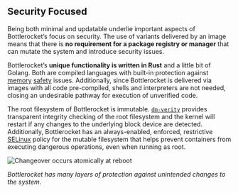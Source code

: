 
## Security Focused

Being both minimal and updatable underlie important aspects of Bottlerocket’s focus on security.
The use of variants delivered by an image means that there is **no requirement for a package registry or manager** that can mutate the system and introduce security issues.

Bottlerocket’s **unique functionality is written in Rust** and a little bit of Golang.
Both are compiled languages with built-in protection against [memory](https://hacks.mozilla.org/2019/01/fearless-security-memory-safety/) [safety](https://media.defense.gov/2022/Nov/10/2003112742/-1/-1/0/CSI_SOFTWARE_MEMORY_SAFETY.PDF) issues.
Additionally, since Bottlerocket is delivered via images with all code pre-compiled, shells and interpreters are not needed, closing an undesirable pathway for execution of unverified code.

The root filesystem of Bottlerocket is immutable.
[`dm-verity`](https://docs.kernel.org/admin-guide/device-mapper/verity.html) provides transparent integrity checking of the root filesystem and the kernel will restart if any changes to the underlying block device are detected.
Additionally, Bottlerocket has an always-enabled, enforced, restrictive [SELinux](https://selinuxproject.org/page/Main_Page) policy for the mutable filesystem that helps prevent containers from executing dangerous operations, even when running as root.

![Changeover occurs atomically at reboot](/assets/homepage/selinux-dmverity.png)

*Bottlerocket has many layers of protection against unintended changes to the system.*
